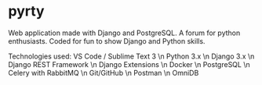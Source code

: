 # pyrty
Web application made with Django and PostgreSQL. A forum for python enthusiasts.
Coded for fun to show Django and Python skills.

Technologies used:
VS Code / Sublime Text 3 \n
Python 3.x \n
Django 3.x \n
Django REST Framework \n
Django Extensions \n
Docker \n
PostgreSQL \n
Celery with RabbitMQ \n
Git/GitHub \n
Postman \n
OmniDB
